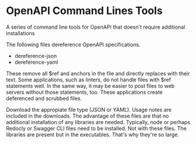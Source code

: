 # OpenAPI Command Lines Tools
A series of command line tools for OpenAPI that doesn't require additional installations

The following files dereference OpenAPI specifications.
* dereference-json
* dereference-yaml

These remove all $ref and anchors in the file and directly replaces with their text.
Some applications, such as linters, do not handle files with $ref statements well.
In the same way, it may be easier to post files to web servers without those statements, too.
These applications create deferenced and scrubbed files. 

Download the appropiate file type (JSON or YAML). Usage notes are included in the downloads.
The advantage of these files are that no additional installation of any libraries are needed. 
Typically, node or perhaps Redocly or Swagger CLI files need to be installed. 
Not with these files. The libraries are present but in the executables. That's why they're so large.
